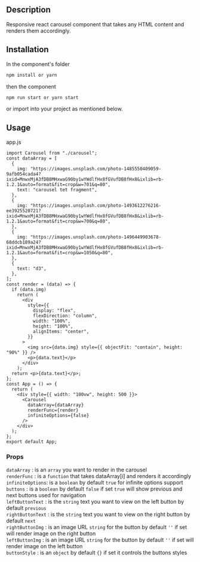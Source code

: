 ## Description

Responsive react carousel component that takes any HTML content and renders them accordingly.

## Installation

In the component's folder

```bash
npm install or yarn
```

then the component

```bash
npm run start or yarn start
```

or import into your project as mentioned below.

## Usage
app.js
```import React from "react";
import Carousel from "./carousel";
const dataArray = [
  {
    img: "https://images.unsplash.com/photo-1485550409059-9afb054cada4?ixid=MnwxMjA3fDB8MHxwaG90by1wYWdlfHx8fGVufDB8fHx8&ixlib=rb-1.2.1&auto=format&fit=crop&w=701&q=80",
    text: "carousel tet fragment",
  },
  {
    img: "https://images.unsplash.com/photo-1493612276216-ee3925520721?ixid=MnwxMjA3fDB8MHxwaG90by1wYWdlfHx8fGVufDB8fHx8&ixlib=rb-1.2.1&auto=format&fit=crop&w=700&q=80",
  },
  {
    img: "https://images.unsplash.com/photo-1496449903678-68ddcb189a24?ixid=MnwxMjA3fDB8MHxwaG90by1wYWdlfHx8fGVufDB8fHx8&ixlib=rb-1.2.1&auto=format&fit=crop&w=1050&q=80",
  },
  {
    text: "d3",
  },
];
const render = (data) => {
  if (data.img)
    return (
      <div
        style={{
          display: "flex",
          flexDirection: "column",
          width: "100%",
          height: "100%",
          alignItems: "center",
        }}
      >
        <img src={data.img} style={{ objectFit: "contain", height: "90%" }} />
        <p>{data.text}</p>
      </div>
    );
  return <p>{data.text}</p>;
};
const App = () => {
  return (
    <div style={{ width: "100vw", height: 500 }}>
      <Carousel
        dataArray={dataArray}
        renderFunc={render}
        infiniteOptions={false}
      />
    </div>
  );
};
export default App;
```

### Props

`dataArray` : is an `array` you want to render in the carousel\
`renderFunc` : is a `function` that takes dataArray[i] and renders
it accordingly\
`infiniteOptions`: is a `boolean` by default `true` for infinite options support\
`buttons` : is a `boolean` by default `false` if set `true` will show previous and next buttons used for navigation\
`leftButtonText` : is the `string` text you want to view on the left button by default `previous`\
`rightButtonText` : is the `string` text you want to view on the right button by default `next`\
`rightButtonImg` : is an image URL `string` for the button by default `''` if set will render image on the right button\
`leftButtonImg` : is an image URL `string` for the button by default `''` if set will render image on the left button\
`buttonStyle` : is an `object` by default `{}` if set it controls the buttons styles
